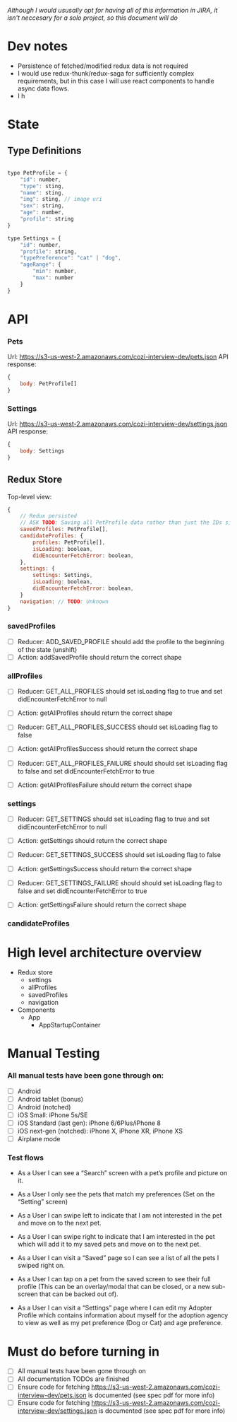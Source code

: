 _Although I would ususally opt for having all of this information in JIRA, it isn't neccesary for a solo project, so this document will do_

# Dev notes
- Persistence of fetched/modified redux data is not required
- I would use redux-thunk/redux-saga for sufficiently complex requirements, but in this case I will use react components to handle async data flows.
- I h

# State

## Type Definitions

```js

type PetProfile = {
    "id": number,
    "type": sting,
    "name": sting,
    "img": sting, // image uri
    "sex": string,
    "age": number,
    "profile": string
}

type Settings = {
    "id": number,
    "profile": string,
    "typePreference": "cat" | "dog",
    "ageRange": {
        "min": number,
        "max": number
    }
}

```

# API

### Pets
Url: https://s3-us-west-2.amazonaws.com/cozi-interview-dev/pets.json
API response:
```js
{
    body: PetProfile[]
}
```

### Settings

Url: https://s3-us-west-2.amazonaws.com/cozi-interview-dev/settings.json
API response:
```js
{
    body: Settings
}
```

## Redux Store
Top-level view:
```js
{
    // Redux persisted
    // ASK TODO: Saving all PetProfile data rather than just the IDs since it is not clear whether allProfiles will always contain the IDs that savedProfiles referenes
    savedProfiles: PetProfile[], 
    candidateProfiles: {
        profiles: PetProfile[],
        isLoading: boolean,
        didEncounterFetchError: boolean,
    },
    settings: {
        settings: Settings,
        isLoading: boolean,
        didEncounterFetchError: boolean,
    }
    navigation: // TODO: Unknown
}
```

### savedProfiles

- [ ] Reducer: ADD_SAVED_PROFILE should add the profile to the beginning of the state (unshift)
- [ ] Action: addSavedProfile should return the correct shape

### allProfiles

- [ ] Reducer: GET_ALL_PROFILES should set isLoading flag to true and set didEncounterFetchError to null
- [ ] Action: getAllProfiles should return the correct shape

- [ ] Reducer: GET_ALL_PROFILES_SUCCESS should set isLoading flag to false
- [ ] Action: getAllProfilesSuccess should return the correct shape

- [ ] Reducer: GET_ALL_PROFILES_FAILURE should should set isLoading flag to false and set didEncounterFetchError to true
- [ ] Action: getAllProfilesFailure should return the correct shape

### settings

- [ ] Reducer: GET_SETTINGS should set isLoading flag to true and set didEncounterFetchError to null
- [ ] Action: getSettings should return the correct shape

- [ ] Reducer: GET_SETTINGS_SUCCESS should set isLoading flag to false
- [ ] Action: getSettingsSuccess should return the correct shape

- [ ] Reducer: GET_SETTINGS_FAILURE should should set isLoading flag to false and set didEncounterFetchError to true
- [ ] Action: getSettingsFailure should return the correct shape

### candidateProfiles

# High level architecture overview

- Redux store
    - settings
    - allProfiles
    - savedProfiles
    - navigation
- Components
    - App
        - AppStartupContainer


# Manual Testing

### All manual tests have been gone through on:
- [ ] Android
- [ ] Android tablet (bonus)
- [ ] Android (notched)
- [ ] iOS Small: iPhone 5s/SE
- [ ] iOS Standard (last gen): iPhone 6/6Plus/iPhone 8
- [ ] iOS next-gen (notched): iPhone X, iPhone XR, iPhone XS
- [ ] Airplane mode

### Test flows
- As a User I can see a “Search” screen with a pet’s profile and picture on it.

- As a User I only see the pets that match my preferences (Set on the “Setting” screen)

- As a User I can swipe left to indicate that I am not interested in the pet and move on to 
the next pet.

- As a User I can swipe right to indicate that I am interested in the pet which will add it to 
my saved pets and move on to the next pet.

- As a User I can visit a “Saved” page so I can see a list of all the pets I swiped right on.

- As a User I can tap on a pet from the saved screen to see their full profile (This can be  an overlay/modal that can be closed, or a new sub-screen that can be backed out of).

- As a User I can visit a “Settings” page where I can edit my Adopter Profile which contains information about myself for the adoption agency to view as well as my pet preference (Dog or Cat) and age preference.

# Must do before turning in

- [ ] All manual tests have been gone through on
- [ ] All documentation TODOs are finished
- [ ] Ensure code for fetching https://s3-us-west-2.amazonaws.com/cozi-interview-dev/pets.json is documented (see spec pdf for more info)
- [ ] Ensure code for fetching https://s3-us-west-2.amazonaws.com/cozi-interview-dev/settings.json is documented (see spec pdf for more info)